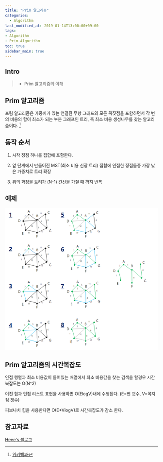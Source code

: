 ```yaml
---
title: "Prim 알고리즘"
categories: 
  - Algorithm
last_modified_at: 2019-01-14T13:00:00+09:00
tags:
- Algorithm
- Prim Algorithm
toc: true
sidebar_main: true
---
```


## Intro

> - Prim 알고리즘의 이해



## Prim 알고리즘


프림 알고리즘은 가중치가 있는 연결된 무향 그래프의 모든 꼭짓점을 포함하면서 각 변의 비용의 합이 최소가 되는 부분 그래프인 트리, 즉 최소 비용 생성나무를 찾는 알고리즘이다. [^1]

[^1]:[위키백과](https://ko.wikipedia.org/wiki/%ED%94%84%EB%A6%BC_%EC%95%8C%EA%B3%A0%EB%A6%AC%EC%A6%98)


## 동작 순서

1. 시작 정점 하나를 집합에 포함한다.

2. 앞 단계에서 만들어진 MST(최소 비용 신장 트리) 집합에 인접한 정점들중 가장 낮은 가중치로 트리 확장

3. 위의 과정을 트리가 (N-1) 간선을 가질 때 까지 반복


## 예제 

![1](https://github.com/lesslate/lesslate.github.io/blob/af41bbf2427d8a77a5257be7ea97dd294ed0f25f/assets/img/Algorithm/PRIM/1.png?raw=true)




## Prim 알고리즘의 시간복잡도

인접 행렬과 최소 비용값이 들어있는 배열에서 최소 비용값을 찾는 검색을 할경우 시간 복잡도는 O(N^2)

이진 힙과 인접 리스트 표현을 사용하면 O(ElogV)내에 수행된다. (E=변 갯수, V=꼭지점 갯수)

피보나치 힙을 사용한다면 O(E+VlogV)로 시간복잡도가 감소 한다.



## 참고자료


[Heee's 블로그](https://gmlwjd9405.github.io/2018/08/30/algorithm-prim-mst.html)

